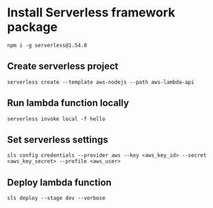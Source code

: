 

# Install Serverless framework package
```
npm i -g serverless@1.54.0
```

## Create serverless project
```
serverless create --template aws-nodejs --path aws-lambda-api
```

## Run lambda function locally
```
serverless invoke local -f hello
```

## Set serverless settings
```
sls config credentials --provider aws --key <aws_key_id> --secret <aws_key_secret> --profile <aws_user>
```

## Deploy lambda function
```
sls deploy --stage dev --verbose
```